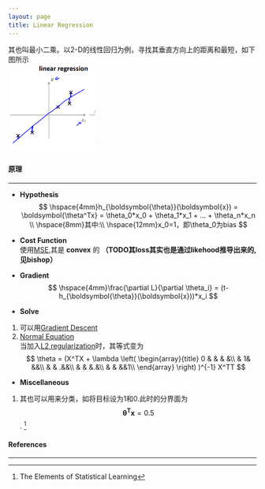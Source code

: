 ```yaml
---
layout: page
title: Linear Regression
---
```

其也叫最小二乘。以2-D的线性回归为例，寻找其垂直方向上的距离和最短，如下图所示    
![linear_regression](./img/linear-regression.png)       

#### __原理__
---
* __Hypothesis__      
$$
\hspace{4mm}h_{\boldsymbol{\theta}}(\boldsymbol{x}) = \boldsymbol{\theta^Tx} = \theta_0*x_0 + \theta_1*x_1 + ... + \theta_n*x_n  \\
\hspace{8mm}其中:\\
\hspace{12mm}x_0=1，即\theta_0为bias
$$    

* __Cost Function__    
使用[MSE](../criterion/squared_loss.html),其是 __convex__ 的 __（TODO其loss其实也是通过likehood推导出来的,见bishop）__    

* __Gradient__    
$$
\hspace{4mm}\frac{\partial L}{\partial \theta_i} = (t-h_{\boldsymbol{\theta}}(\boldsymbol{x}))*x_i
$$    

* __Solve__    
1. 可以用[Gradient Descent](../optim/gradient_descent.html)
2. [Normal Equation](../../math/linear-algebra.html#orthogonality)    
当加入[L2 regularization](../optim/regularization.html#l2)时，其等式变为        
$$
\theta = (X^TX + \lambda
\left( \begin{array}{title}
0 & & & &\\
& 1&  &&\\
& & .&&\\
& & &.&\\
& & &&1\\
\end{array} \right)
)^{-1} X^TT
$$    

* __Miscellaneous__      
1. 其也可以用来分类，如将目标设为1和0.此时的分界面为$$\boldsymbol{\theta^Tx} = 0.5$$. [^Ref1]


#### __References__
---    
[^Ref1]: The Elements of Statistical Learning



